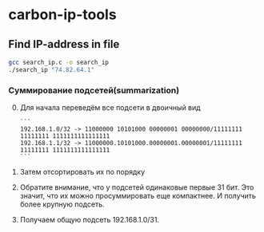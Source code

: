 # carbon-ip-tools

## Find IP-address in file

```bash
gcc search_ip.c -o search_ip
./search_ip "74.82.64.1"
```

### Суммирование подсетей(summarization)

0.  Для начала переведём все подсети в двоичный вид

        ```
        192.168.1.0/32 -> 11000000 10101000 00000001 00000000/11111111 11111111 1111111111111111
        192.168.1.1/32 -> 11000000.10101000.00000001.00000001/11111111 11111111 1111111111111111
        ```

1.  Затем отсортировать их по порядку
2.  Обратите внимание, что у подсетей одинаковые первые 31 бит. Это значит, что их можно просуммировать еще компактнее. И получить более крупную подсеть.
3.  Получаем общую подсеть 192.168.1.0/31.
